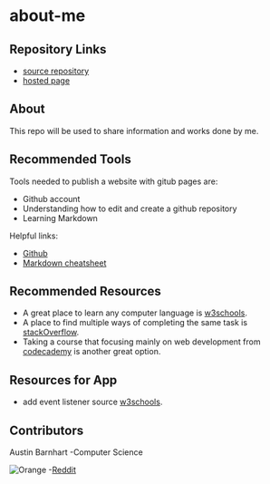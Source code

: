 # about-me

## Repository Links
- [source repository](https://github.com/s529215/about-me)
- [hosted page](https://s529215.github.io/about-me/)

## About
This repo will be used to share information and works done by me. 

## Recommended Tools
Tools needed to publish a website with gitub pages are:
- Github account
- Understanding how to edit and create a github repository
- Learning Markdown

Helpful links:
- [Github](https://github.com/)
- [Markdown cheatsheet](https://github.com/adam-p/markdown-here/wiki/Markdown-Cheatsheet)

## Recommended Resources
- A great place to learn any computer language is [w3schools](https://www.w3schools.com/).
- A place to find multiple ways of completing the same task is [stackOverflow](https://stackoverflow.com/).
- Taking a course that focusing mainly on web development from [codecademy](https://www.codecademy.com/learn/paths/web-development) is another great option.

## Resources for App
- add event listener source [w3schools](https://www.w3schools.com/jsref/met_element_addeventlistener.asp).

## Contributors 
Austin Barnhart -Computer Science 

![Orange](https://preview.redd.it/yilk3p8exdc41.jpg?width=640&crop=smart&auto=webp&s=81b69e4175b92c55dfa7aac4915dee65099ddbc6)
-[Reddit](https://www.reddit.com/r/cursedmemes/)
